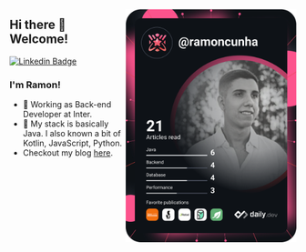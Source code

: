 <a href="https://app.daily.dev/ramoncunha"><img align="right" src="https://github.com/ramoncunha/ramoncunha/blob/master/devcard.svg" width="300" alt="Ramon Cunha's Dev Card"/></a>

## Hi there 👋  Welcome!

[![Linkedin Badge](https://img.shields.io/badge/-LinkedIn-blue?style=flat-square&logo=Linkedin&logoColor=white&link=https://www.linkedin.com/in/ramoncunha/)](https://www.linkedin.com/in/ramoncunha/)

### I'm Ramon! 

- 💼 Working as Back-end Developer at Inter.
- 🚀 My stack is basically Java. I also known a bit of Kotlin, JavaScript, Python.
- Checkout my blog [here](https://ramoncunha.netlify.app/).
<!--
**ramoncunha/ramoncunha** is a ✨ _special_ ✨ repository because its `README.md` (this file) appears on your GitHub profile.

Here are some ideas to get you started:

- 🔭 I’m currently working on ...
- 🌱 I’m currently learning ...
- 👯 I’m looking to collaborate on ...
- 🤔 I’m looking for help with ...
- 💬 Ask me about ...
- 📫 How to reach me: ...
- 😄 Pronouns: ...
- ⚡ Fun fact: ...
-->
